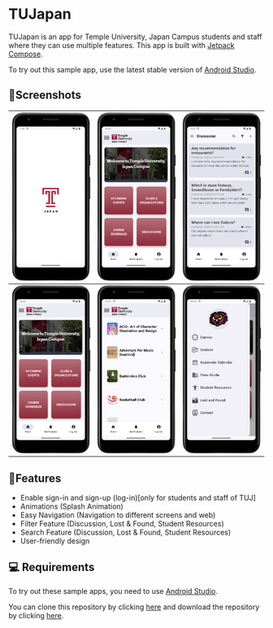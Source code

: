 
# TUJapan

TUJapan is an app for Temple University, Japan Campus students and staff where they can use multiple features. This app is built with [Jetpack Compose](https://developer.android.com/jetpack/compose).

To try out this sample app, use the latest stable version of [Android Studio](https://developer.android.com/studio?gad_source=1&gclid=CjwKCAjwoPOwBhAeEiwAJuXRh_qOJAGENCL-DOz8jLbLyriJi1iwX4rmhvHwl5o1CR4Nvza9wC7WUxoCvAUQAvD_BwE&gclsrc=aw.ds).

## 📱Screenshots

|![screenshot](https://github.com/haruharu29/FinalProject/blob/main_project/app/src/main/res/drawable/tujscreenshot2.png?raw=true)|![screenshot](https://github.com/haruharu29/FinalProject/blob/main_project/app/src/main/res/drawable/tujscreenshot3.png?raw=true)|![screenshot](https://github.com/haruharu29/FinalProject/blob/main_project/app/src/main/res/drawable/tujscreenshot.png?raw=true)|
| :- |  :- |  :- | 
|![screenshot](https://github.com/haruharu29/FinalProject/blob/main_project/app/src/main/res/drawable/tujscreenshot3.png?raw=true)|![screenshot](https://github.com/haruharu29/FinalProject/blob/main_project/app/src/main/res/drawable/tujscreenshot4.png?raw=true)|![screenshot](https://github.com/haruharu29/FinalProject/blob/main_project/app/src/main/res/drawable/tujscreenshot5.png?raw=true)|




## 📖Features

- Enable sign-in and sign-up (log-in)[only for students and staff of TUJ]
- Animations (Splash Animation)
- Easy Navigation (Navigation to different screens and web)
- Filter Feature (Discussion, Lost & Found, Student Resources)
- Search Feature (Discussion, Lost & Found, Student Resources)
- User-friendly design 


## 💻 Requirements

To try out these sample apps, you need to use [Android Studio](https://developer.android.com/studio?gad_source=1&gclid=CjwKCAjwoPOwBhAeEiwAJuXRh_qOJAGENCL-DOz8jLbLyriJi1iwX4rmhvHwl5o1CR4Nvza9wC7WUxoCvAUQAvD_BwE&gclsrc=aw.ds).

You can clone this repository by clicking [here](https://github.com/haruharu29/FinalProject#) and download the repository by clicking [here](https://github.com/haruharu29/FinalProject/archive/refs/heads/main_project.zip).

